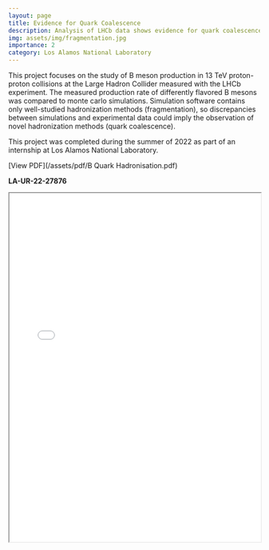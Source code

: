 ```yaml
---
layout: page
title: Evidence for Quark Coalescence
description: Analysis of LHCb data shows evidence for quark coalescence, a novel mechanism of hadron formation
img: assets/img/fragmentation.jpg
importance: 2
category: Los Alamos National Laboratory
---
```


This project focuses on the study of B meson production in 13 TeV proton-proton collisions at the Large Hadron Collider measured with the LHCb experiment. The measured production rate of differently flavored B mesons was compared to monte carlo simulations. Simulation software contains only well-studied hadronization methods (fragmentation), so discrepancies between simulations and experimental data could imply the observation of novel hadronization methods (quark coalescence).

This project was completed during the summer of 2022 as part of an internship at Los Alamos National Laboratory.

[View PDF](/assets/pdf/B Quark Hadronisation.pdf)

**LA-UR-22-27876**
<iframe src="/assets/pdf/B Quark Hadronisation.pdf" width="100%" height="700px">
</iframe>